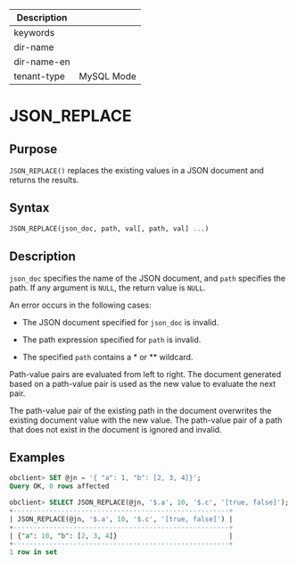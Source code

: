 | Description   |                 |
|---------------|-----------------|
| keywords      |                 |
| dir-name      |                 |
| dir-name-en   |                 |
| tenant-type   | MySQL Mode      |

# JSON_REPLACE

## Purpose

`JSON_REPLACE()` replaces the existing values in a JSON document and returns the results.

## Syntax

```sql
JSON_REPLACE(json_doc, path, val[, path, val] ...)
```

## Description

`json_doc` specifies the name of the JSON document, and `path` specifies the path. If any argument is `NULL`, the return value is `NULL`.

An error occurs in the following cases:

* The JSON document specified for `json_doc` is invalid.

* The path expression specified for `path` is invalid.

* The specified `path` contains a \* or \*\* wildcard.

Path-value pairs are evaluated from left to right. The document generated based on a path-value pair is used as the new value to evaluate the next pair.

The path-value pair of the existing path in the document overwrites the existing document value with the new value. The path-value pair of a path that does not exist in the document is ignored and invalid.

## Examples

```sql
obclient> SET @jn = '{ "a": 1, "b": [2, 3, 4]}';
Query OK, 0 rows affected

obclient> SELECT JSON_REPLACE(@jn, '$.a', 10, '$.c', '[true, false]');
+------------------------------------------------------+
| JSON_REPLACE(@jn, '$.a', 10, '$.c', '[true, false]') |
+------------------------------------------------------+
| {"a": 10, "b": [2, 3, 4]}                            |
+------------------------------------------------------+
1 row in set
```
